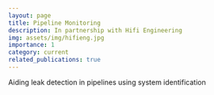 ```yaml
---
layout: page
title: Pipeline Monitoring
description: In partnership with Hifi Engineering
img: assets/img/hifieng.jpg
importance: 1
category: current
related_publications: true
---
```


Aiding leak detection in pipelines using system identification